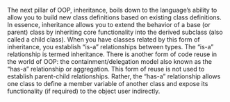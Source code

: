 The next pillar of OOP, inheritance, boils down to the language’s ability to allow you to build new class definitions based on existing class definitions. In essence, inheritance allows you to extend the behavior of a base (or parent) class by inheriting core functionality into the derived subclass (also called a child class).
When you have classes related by this form of inheritance, you establish “is-a” relationships between types. The “is-a” relationship is termed inheritance.
There is another form of code reuse in the world of OOP: the containment/delegation model also known as the “has-a” relationship or aggregation. This form of reuse is not used to establish parent-child relationships. Rather, the “has-a” relationship allows one class to define a member variable of another class and expose its functionality (if required) to the object user indirectly.